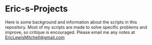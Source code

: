 # Eric-s-Projects
Here is some background and information about the scripts in this repository. Most of my scripts are made to solve specific problems and improve, so critique is encouraged. Please email me any notes at EricLewisMitchell@gmail.com
